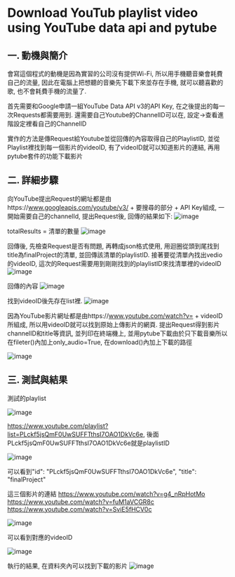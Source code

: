 # Download YouTub playlist video using YouTube data api and pytube
## 一. 動機與簡介
 會寫這個程式的動機是因為實習的公司沒有提供Wi-Fi, 所以用手機聽音樂會耗費自己的流量, 因此在電腦上把想聽的音樂先下載下來並存在手機, 就可以聽喜歡的歌, 也不會耗費手機的流量了.
 
 首先需要和Google申請一組YouTube Data API v3的API Key, 在之後提出的每一次Requests都需要用到. 還需要自己Youtube的ChannelID可以在, 設定->查看進階設定裡看自己的ChannelID
 
 實作的方法是傳Request給Youtube並從回傳的內容取得自己的PlaylistID, 並從Playlist裡找到每一個影片的videoID, 有了videoID就可以知道影片的連結, 再用pytube套件的功能下載影片
 
 ## 二. 詳細步驟
 向YouTube提出Request的網址都是由https://www.googleapis.com/youtube/v3/ + 要搜尋的部分 + API Key組成, 一開始需要自己的channelId, 提出Request後, 回傳的結果如下:
 ![image](https://user-images.githubusercontent.com/85933578/122627509-835c9080-d0e2-11eb-902e-49399830a801.png)
 
 totalResults = 清單的數量
 ![image](https://user-images.githubusercontent.com/85933578/122627991-e56ac500-d0e5-11eb-8c3a-eaba9e155910.png)
 
 回傳後, 先檢查Request是否有問題, 再轉成json格式使用, 用迴圈從頭到尾找到title為finalProject的清單, 並回傳該清單的playlistID.
 接著要從清單內找出vedio的videoID, 這次的Request需要用到剛剛找到的playlistID來找清單裡的videoID 
 ![image](https://user-images.githubusercontent.com/85933578/122628036-3ed2f400-d0e6-11eb-906a-891096c608de.png)
 
 回傳的內容
 ![image](https://user-images.githubusercontent.com/85933578/122627775-51e4c480-d0e4-11eb-8b1c-c728fbe35740.png)
 
 找到videoID後先存在list裡.
 ![image](https://user-images.githubusercontent.com/85933578/122628084-a2f5b800-d0e6-11eb-9a7d-1e66d9db940f.png)
 
 因為YouTube影片網址都是由https://www.youtube.com/watch?v= + videoID 所組成, 所以用videoID就可以找到原始上傳影片的網頁. 
 提出Request得到影片channelID和title等資訊, 並列印在終端機上, 並用pytube下載由於只下載音樂所以在fileter()內加上only_audio=True, 在download()內加上下載的路徑
 
 ![image](https://user-images.githubusercontent.com/85933578/122643620-54c2d200-d143-11eb-8170-ecbbec3e34f3.png)
 
 ## 三. 測試與結果
 測試的playlist
 
 ![image](https://user-images.githubusercontent.com/85933578/122643693-e4688080-d143-11eb-92b2-8809d9c26f26.png)
 
 https://www.youtube.com/playlist?list=PLckf5jsQmF0UwSUFFTthsI7OAO1DkVc6e, 
 後面PLckf5jsQmF0UwSUFFTthsI7OAO1DkVc6e就是playlistID
 
 ![image](https://user-images.githubusercontent.com/85933578/122643792-6658a980-d144-11eb-93e8-10666a4faa6f.png)
 
 可以看到"id": "PLckf5jsQmF0UwSUFFTthsI7OAO1DkVc6e", "title": "finalProject"
 
 這三個影片的連結 https://www.youtube.com/watch?v=g4_nRpHotMo https://www.youtube.com/watch?v=fuM1aVCGR8c https://www.youtube.com/watch?v=SviE5fHCV0c
 
 ![image](https://user-images.githubusercontent.com/85933578/122643927-14645380-d145-11eb-89b4-767e84703a54.png)
 
 可以看到對應的videoID
 
 ![image](https://user-images.githubusercontent.com/85933578/122643976-470e4c00-d145-11eb-9094-d658bc102723.png)
 
 執行的結果, 在資料夾內可以找到下載的影片
 ![image](https://user-images.githubusercontent.com/85933578/122644001-64dbb100-d145-11eb-859e-cc981a59ebfa.png)





 

